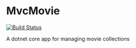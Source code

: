 # MvcMovie
[![Build Status](https://travis-ci.org/ratanparai/MvcMovie.svg?branch=master)](https://travis-ci.org/ratanparai/MvcMovie)

A dotnet core app for managing movie collections
